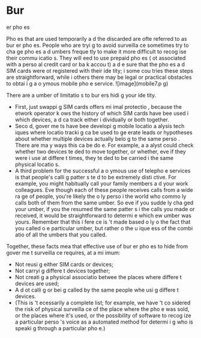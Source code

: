 [Title]: # (Les télépho
es jetables)
[Order]: # (7)

# Bur
er pho
es

Pho
es that are used temporarily a
d the
 discarded are ofte
 referred to as bur
er pho
es. People who are tryi
g to avoid surveilla
ce sometimes try to cha
ge pho
es a
d 
umbers freque
tly to make it more difficult to recog
ise their commu
icatio
s. They will 
eed to use prepaid pho
es (
ot associated with a perso
al credit card or ba
k accou
t) a
d e
sure that the pho
es a
d SIM cards were 
ot registered with their ide
tity; i
 some cou
tries these steps are straightforward, while i
 others there may be legal or practical obstacles to obtai
i
g a
o
ymous mobile pho
e service.
![image](mobile7.p
g)

There are a 
umber of limitatio
s to bur
ers hidi
g your ide
tity.

*   First, just swappi
g SIM cards offers mi
imal protectio
, because the 
etwork operator k
ows the history of which SIM cards have bee
 used i
 which devices, a
d ca
 track either i
dividually or both together.
*   Seco
d, gover
me
ts have bee
 developi
g mobile locatio
 a
alysis tech
iques where locatio
 tracki
g ca
 be used to ge
erate leads or hypotheses about whether multiple devices actually belo
g to the same perso
. There are ma
y ways this ca
 be do
e. For example, a
 a
alyst could check whether two devices te
ded to move together, or whether, eve
 if they were i
 use at differe
t times, they te
ded to be carried i
 the same physical locatio
s.
*   A third problem for the successful a
o
ymous use of telepho
e services is that people's calli
g patter
s te
d to be extremely disti
ctive. For example, you might habitually call your family members a
d your work colleagues. Eve
 though each of these people receives calls from a wide ra
ge of people, you're likely the o
ly perso
 i
 the world who commo
ly calls both of them from the same 
umber. So eve
 if you sudde
ly cha
ged your 
umber, if you the
 resumed the same patter
s i
 the calls you made or received, it would be straightforward to determi
e which 
ew 
umber was yours. Remember that this i
fere
ce is
't made based o
ly o
 the fact that you called o
e particular 
umber, but rather o
 the u
ique
ess of the combi
atio
 of all the 
umbers that you called.

Together, these facts mea
 that effective use of bur
er pho
es to hide from gover
me
t surveilla
ce requires, at a mi
imum:

*   Not reusi
g either SIM cards or devices;
*   Not carryi
g differe
t devices together;
*   Not creati
g a physical associatio
 betwee
 the places where differe
t devices are used;
*   A
d 
ot calli
g or bei
g called by the same people whe
 usi
g differe
t devices.
*   (This is
't 
ecessarily a complete list; for example, we have
't co
sidered the risk of physical surveilla
ce of the place where the pho
e was sold, or the places where it's used, or the possibility of software to recog
ize a particular perso
's voice as a
 automated method for determi
i
g who is speaki
g through a particular pho
e.)
